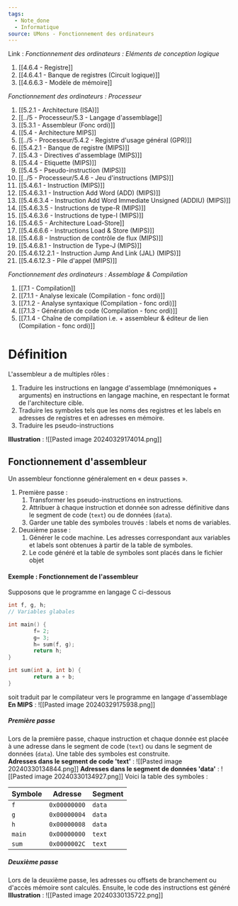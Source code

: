 ```yaml
---
tags:
  - Note_done
  - Informatique
source: UMons - Fonctionnement des ordinateurs
---
```


Link :
_Fonctionnement des ordinateurs : Eléments de conception logique_
1. [[4.6.4 - Registre]]
2. [[4.6.4.1 - Banque de registres (Circuit logique)]]
3. [[4.6.6.3 - Modèle de mémoire]]

_Fonctionnement des ordinateurs : Processeur_
1. [[5.2.1 - Architecture (ISA)]]
2. [[../5 - Processeur/5.3 - Langage d'assemblage]]
3. [[5.3.1 - Assembleur (Fonc ordi)]]
4. [[5.4 - Architecture MIPS]]
5. [[../5 - Processeur/5.4.2 - Registre d'usage général (GPR)]]
6. [[5.4.2.1 - Banque de registre (MIPS)]]
7. [[5.4.3 - Directives d'assemblage (MIPS)]]
8. [[5.4.4 - Etiquette (MIPS)]]
9. [[5.4.5 - Pseudo-instruction (MIPS)]]
10. [[../5 - Processeur/5.4.6 - Jeu d'instructions (MIPS)]]
11. [[5.4.6.1 - Instruction (MIPS)]]
12. [[5.4.6.3.1 - Instruction Add Word (ADD) (MIPS)]]
13. [[5.4.6.3.4 - Instruction Add Word Immediate Unsigned (ADDIU) (MIPS)]]
14. [[5.4.6.3.5 - Instructions de type-R (MIPS)]]
15. [[5.4.6.3.6 - Instructions de type-I (MIPS)]]
16. [[5.4.6.5 - Architecture Load-Store]]
17. [[5.4.6.6.6 - Instructions Load & Store (MIPS)]]
18. [[5.4.6.8 - Instruction de contrôle de flux (MIPS)]]
19. [[5.4.6.8.1 - Instruction de Type-J (MIPS)]]
20. [[5.4.6.12.2.1 - Instruction Jump And Link (JAL) (MIPS)]]
21. [[5.4.6.12.3 - Pile d'appel (MIPS)]]


_Fonctionnement des ordinateurs : Assemblage & Compilation_
1. [[7.1 - Compilation]]
2. [[7.1.1 - Analyse lexicale (Compilation - fonc ordi)]]
3. [[7.1.2 - Analyse syntaxique (Compilation - fonc ordi)]]
4. [[7.1.3 - Génération de code (Compilation - fonc ordi)]]
5. [[7.1.4 - Chaîne de compilation i.e. + assembleur & éditeur de lien (Compilation - fonc ordi)]]

# Définition
L'assembleur a de multiples rôles :
1. Traduire les instructions en langage d'assemblage (mnémoniques + arguments) en instructions en langage machine, en respectant le format de l'architecture cible. 
2. Traduire les symboles tels que les noms des registres et les labels en adresses de registres et en adresses en mémoire. 
3. Traduire les pseudo-instructions

**Illustration** : ![[Pasted image 20240329174014.png]]
## Fonctionnement d'assembleur
Un assembleur fonctionne généralement en « deux passes ». 
1. Première passe :
	1. Transformer les pseudo-instructions en instructions. 
	2. Attribuer à chaque instruction et donnée son adresse définitive dans le segment de code (`text`) ou de données (`data`). 
	3. Garder une table des symboles trouvés : labels et noms de variables. 
2. Deuxième passe :
	1. Générer le code machine. Les adresses correspondant aux variables et labels sont obtenues à partir de la table de symboles. 
	2. Le code généré et la table de symboles sont placés dans le fichier objet

#### Exemple : Fonctionnement de l'assembleur
Supposons que le programme en langage C ci-dessous 
```c
int f, g, h; 
// Variables glabales

int main() { 
		f= 2; 
		g= 3; 
		h= sum(f, g); 
		return h; 
} 

int sum(int a, int b) { 
		return a + b; 
}
```

soit traduit par le compilateur vers le programme en langage d'assemblage
**En MIPS** : ![[Pasted image 20240329175938.png]]
##### Première passe
Lors de la première passe, chaque instruction et chaque donnée est placée à une adresse dans le segment de code (`text`) ou dans le segment de données (`data`). Une table des symboles est construite.
\
**Adresses dans le segment de code 'text'** : ![[Pasted image 20240330134844.png]]
**Adresses dans le segment de données 'data'** : ![[Pasted image 20240330134927.png]]
Voici la table des symboles :

| Symbole | Adresse      | Segment |
| ------- | ------------ | ------- |
| `f`     | `0x00000000` | `data`  |
| `g`     | `0x00000004` | `data`  |
| `h`     | `0x00000008` | `data`  |
| `main`  | `0x00000000` | `text`  |
| `sum`   | `0x0000002C` | `text`  |
##### Deuxième passe
Lors de la deuxième passe, les adresses ou offsets de branchement ou d'accès mémoire sont calculés. Ensuite, le code des instructions est généré
**Illustration** : ![[Pasted image 20240330135722.png]]
